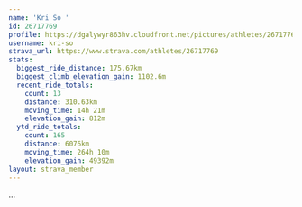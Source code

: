 ```yaml
---
name: 'Kri So '
id: 26717769
profile: https://dgalywyr863hv.cloudfront.net/pictures/athletes/26717769/7761026/14/large.jpg
username: kri-so
strava_url: https://www.strava.com/athletes/26717769
stats:
  biggest_ride_distance: 175.67km
  biggest_climb_elevation_gain: 1102.6m
  recent_ride_totals:
    count: 13
    distance: 310.63km
    moving_time: 14h 21m
    elevation_gain: 812m
  ytd_ride_totals:
    count: 165
    distance: 6076km
    moving_time: 264h 10m
    elevation_gain: 49392m
layout: strava_member
--- 
```

...
